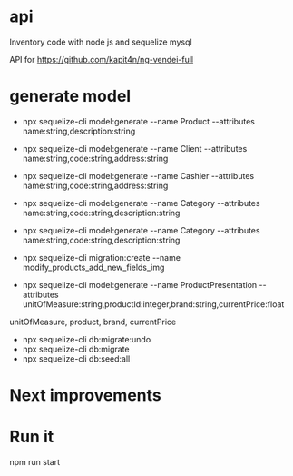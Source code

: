 # api
Inventory code with node js and sequelize mysql

API for https://github.com/kapit4n/ng-vendei-full

# generate model
- npx sequelize-cli model:generate --name Product --attributes name:string,description:string

- npx sequelize-cli model:generate --name Client --attributes name:string,code:string,address:string

- npx sequelize-cli model:generate --name Cashier --attributes name:string,code:string,address:string

- npx sequelize-cli model:generate --name Category --attributes name:string,code:string,description:string


- npx sequelize-cli model:generate --name Category --attributes name:string,code:string,description:string

- npx sequelize-cli migration:create --name modify_products_add_new_fields_img

- npx sequelize-cli model:generate --name ProductPresentation --attributes unitOfMeasure:string,productId:integer,brand:string,currentPrice:float

unitOfMeasure, product, brand, currentPrice

- npx sequelize-cli db:migrate:undo
- npx sequelize-cli db:migrate
- npx sequelize-cli db:seed:all

# Next improvements


# Run it
npm run start